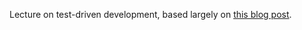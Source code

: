 Lecture on test-driven development, based largely on [this blog post](https://elliot.land/test-driven-development-brief-overview).
